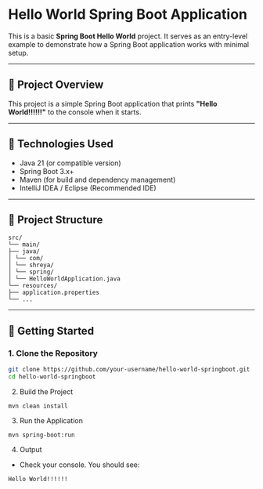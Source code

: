 # Hello World Spring Boot Application

This is a basic **Spring Boot Hello World** project. It serves as an entry-level example to demonstrate how a Spring Boot application works with minimal setup.

---

## 📌 Project Overview

This project is a simple Spring Boot application that prints **"Hello World!!!!!!"** to the console when it starts.

---

## 🧰 Technologies Used

- Java 21 (or compatible version)
- Spring Boot 3.x+
- Maven (for build and dependency management)
- IntelliJ IDEA / Eclipse (Recommended IDE)

---

## 📁 Project Structure
````
src/ 
└── main/ 
├── java/ 
│ └── com/ 
│ └── shreya/ 
│ └── spring/ 
│ └── HelloWorldApplication.java 
└── resources/ 
├── application.properties 
└── ...
````

---

## 🚀 Getting Started

### 1. Clone the Repository

```bash
git clone https://github.com/your-username/hello-world-springboot.git
cd hello-world-springboot
```
2. Build the Project
````
mvn clean install
````
3. Run the Application
````
mvn spring-boot:run
````
4. Output
- Check your console. You should see:
````
Hello World!!!!!!
````
